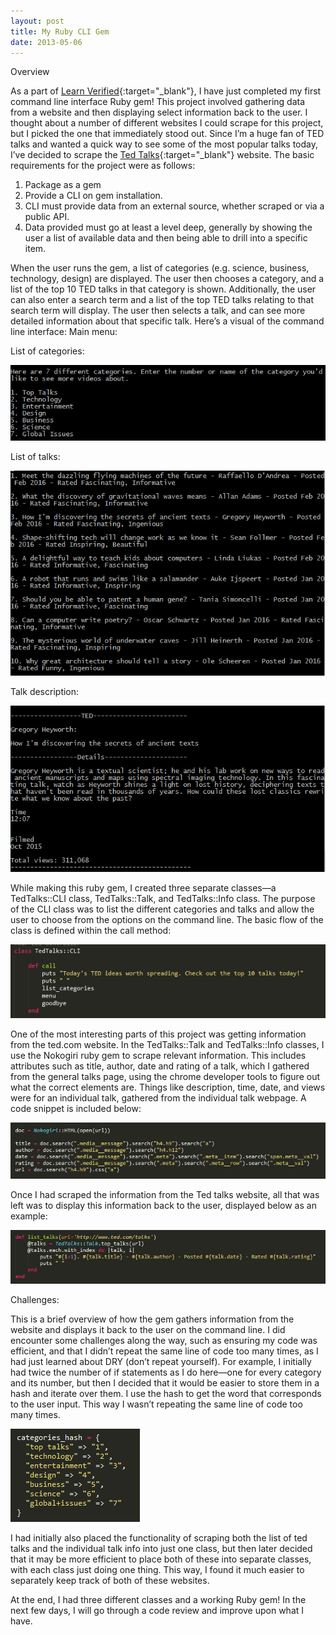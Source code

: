 ```yaml
---
layout: post
title: My Ruby CLI Gem
date: 2013-05-06 
---
```


Overview

As a part of [Learn Verified](https://learn.co/){:target="_blank"}, I have just completed my first command line interface Ruby gem! This project involved gathering data from a website and then displaying select information back to the user. I thought about a number of different websites I could scrape for this project, but I picked the one that immediately stood out. Since I’m a huge fan of TED talks and wanted a quick way to see some of the most popular talks today, I’ve decided to scrape the [Ted Talks](https://www.ted.com/talks){:target="_blank"} website. The basic requirements for the project were as follows: 

1.	Package as a gem
2.	Provide a CLI on gem installation.
3.	CLI must provide data from an external source, whether scraped or via a public API.
4.	Data provided must go at least a level deep, generally by showing the user a list of available data and then being able to drill into a specific item.

When the user runs the gem, a list of categories (e.g. science, business, technology, design) are displayed. The user then chooses a category, and a list of the top 10 TED talks in that category is shown. Additionally, the user can also enter a search term and a list of the top TED talks relating to that search term will display. The user then selects a talk, and can see more detailed information about that specific talk. Here’s a visual of the command line interface:
Main menu:

List of categories:

![Categories screenshot](/img/categories.jpg)

List of talks:

![talks screenshot](/img/talks.jpg)

Talk description:

![description screenshot](/img/description.jpg)

While making this ruby gem, I created three separate classes—a TedTalks::CLI class, TedTalks::Talk, and TedTalks::Info class. The purpose of the CLI class was to list the different categories and talks and allow the user to choose from the options on the command line. The basic flow of the class is defined within the call method:

![CLI method screenshot](/img/cli.jpg)

One of the most interesting parts of this project was getting information from the ted.com website. In the TedTalks::Talk and TedTalks::Info classes, I use the Nokogiri ruby gem to scrape relevant information. This includes attributes such as title, author, date and rating of a talk, which I gathered from the general talks page, using the chrome developer tools to figure out what the correct elements are. Things like description, time, date, and views were for an individual talk, gathered from the individual talk webpage. A code snippet is included below: 

![scraping method screenshot](/img/scrape.jpg)


Once I had scraped the information from the Ted talks website, all that was left was to display this information back to the user, displayed below as an example: 

![list_talks method screenshot](/img/list_talks.jpg)

Challenges:

This is a brief overview of how the gem gathers information from the website and displays it back to the user on the command line. I did encounter some challenges along the way, such as ensuring my code was efficient, and that I didn’t repeat the same line of code too many times, as I had just learned about DRY (don’t repeat yourself). For example, I initially had twice the number of if statements as I do here—one for every category and its number, but then I decided that it would be easier to store them in a hash and iterate over them. I use the hash to get the word that corresponds to the user input. This way I wasn’t repeating the same line of code too many times.

![hash method screenshot](/img/hash.jpg)


I had initially also placed the functionality of scraping both the list of ted talks and the individual talk info into just one class, but then later decided that it may be more efficient to place both of these into separate classes, with each class just doing one thing. This way, I found it much easier to separately keep track of both of these websites. 

At the end, I had three different classes and a working Ruby gem! In the next few days, I will go through a code review and improve upon what I have.   
